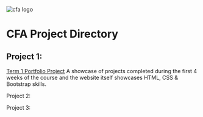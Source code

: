
![cfa logo](https://cloud.githubusercontent.com/assets/24615235/24578904/e52c8e88-1736-11e7-9223-0b733ee6cbbb.jpeg)

# CFA Project Directory

## Project 1: 
[Term 1 Portfolio Project](https://github.com/shadolee/CFA-T1-Portfolio-Project)
A showcase of projects completed during the first 4 weeks of the course and the website itself showcases HTML, CSS & Bootstrap skills.

Project 2:

Project 3:
